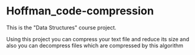 # Hoffman_code-compression

This is the "Data Structures" course project.

Using this project you can compress your text file and reduce its size and also you can decompress files which are compressed by this algorithm
